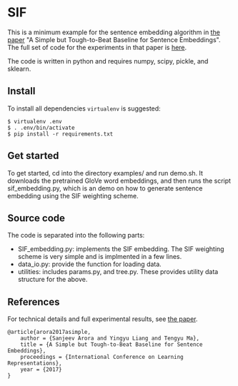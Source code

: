 # SIF

This is a minimum example for the sentence embedding algorithm in [the paper](https://openreview.net/forum?id=SyK00v5xx) "A Simple but Tough-to-Beat Baseline for Sentence Embeddings". The full set of code for the experiments in that paper is [here](https://github.com/PrincetonML/SIF).

The code is written in python and requires numpy, scipy, pickle, and sklearn.

## Install
To install all dependencies `virtualenv` is suggested:

```
$ virtualenv .env
$ . .env/bin/activate
$ pip install -r requirements.txt 
```

## Get started
To get started, cd into the directory examples/ and run demo.sh. It downloads the pretrained GloVe word embeddings, and then runs the script sif_embedding.py, which is an demo on how to generate sentence embedding using the SIF weighting scheme.

## Source code
The code is separated into the following parts:
* SIF_embedding.py: implements the SIF embedding. The SIF weighting scheme is very simple and is implmented in a few lines.
* data_io.py: provide the function for loading data.
* utilities: includes params.py, and tree.py. These provides utility data structure for the above.

## References
For technical details and full experimental results, see [the paper](https://openreview.net/forum?id=SyK00v5xx).
```
@article{arora2017asimple, 
	author = {Sanjeev Arora and Yingyu Liang and Tengyu Ma}, 
	title = {A Simple but Tough-to-Beat Baseline for Sentence Embeddings}, 
	proceedings = {International Conference on Learning Representations},
	year = {2017}
}
```
